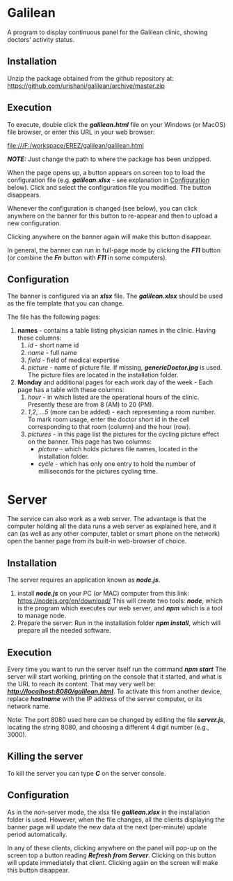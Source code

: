 # Galilean 
A program to display continuous panel for the Galilean 
clinic, showing doctors' activity status.

## Installation
Unzip the package obtained from the github repository at:
<https://github.com/urishani/galilean/archive/master.zip>

## Execution
To execute, double click the ***galilean.html*** 
file on your Windows (or MacOS) file browser, 
or enter this URL in your web browser:

<file:///F:/workspace/EREZ/galilean/galilean.html>

***NOTE:*** Just change the path to where the package has been unzipped.

When the page opens up, a button appears on screen top
to load the configuration file (e.g. ***galilean.xlsx*** - see explanation in 
[Configuration](#configuration) below).
Click and select the configuration file you modified. The button disappears.

Whenever the configuration is changed (see below), you can click anywhere on the 
banner for this button to re-appear and then to upload a new configuration.

Clicking anywhere on the banner again will make this button disappear.

In general, the banner can run in full-page mode by clicking
the ***F11*** button (or combine the ***Fn*** button with ***F11*** 
in some computers).

## Configuration
The banner is configured via an ***xlsx*** file. The ***galilean.xlsx*** should
be used as the file template that you can change.

The file has the following pages:
1. **names** - contains a table listing physician names in the clinic. Having these columns:
   1. *id* - short name id
   2. *name* - full name
   3. *field* - field of medical expertise
   4. *picture* - name of picture file. If missing, ***genericDoctor.jpg*** is used.
The picture files are located in the installation folder.
2. **Monday** and additional pages for each work day of the week - Each page has a table 
    with these columns:
   1. *hour* - in which listed are the operational hours of the clinic. Presently these are
        from 8 (AM) to 20 (PM).
   2. *1*,*2*, ...*5* (more can be added) - each representing a room number.    
To mark room usage, enter the doctor short id in the cell corresponding to
that room (column) and the hour (row).
   3. *pictures* - in this page list the pictures for the cycling picture effect on the banner. This page has two columns: 
      * *picture* - which holds pictures file names, located in the installation folder. 
      * *cycle* - which has only one entry to hold the number of 
milliseconds for the pictures cycling time.

# Server

The service can also work as a web server. The advantage is that the computer holding
all the data runs a web server as explained here, 
and it can (as well as any other computer, tablet or smart phone on the network)
open the banner page from its built-in web-browser of choice.

## Installation

The server requires an application known as ***node.js***.
1. install ***node.js*** on your PC (or MAC) computer from this link:
<https://nodejs.org/en/download/>
This will create two tools: ***node***, which is the program which 
 executes our web server, and ***npm*** which is a tool to manage
 node.
2. Prepare the server: Run in the installation folder ***npm install***, which will prepare
all the needed software.

## Execution
Every time you want to run the server itself run the command
***npm start***
The server will start working, printing on the console that 
it started, and what is the URL to reach its content.
That may very well be: ***<http://localhost:8080/galilean.html>***.
To activate this from another device, replace ***hostname*** with the 
IP address of the server computer, or its network name.

Note: The port 8080 used here can be changed by editing the 
file ***server.js***, locating the string 8080, and choosing 
a different 4 digit number (e.g., 3000).

## Killing the server
To kill the server you can type ***<ctrl>C*** on the server console.

## Configuration

As in the non-server mode, the xlsx file ***galilean.xlsx***
in the installation folder is used. However, when the file
changes, all the clients displaying the banner page will update
the new data at the next (per-minute) update period automatically.

In any of these clients, clicking anywhere on the panel will 
pop-up on the screen top a button reading ***Refresh from Server***.
Clicking on this button will update immediately that client.
Clicking again on the screen will make this button disappear. 